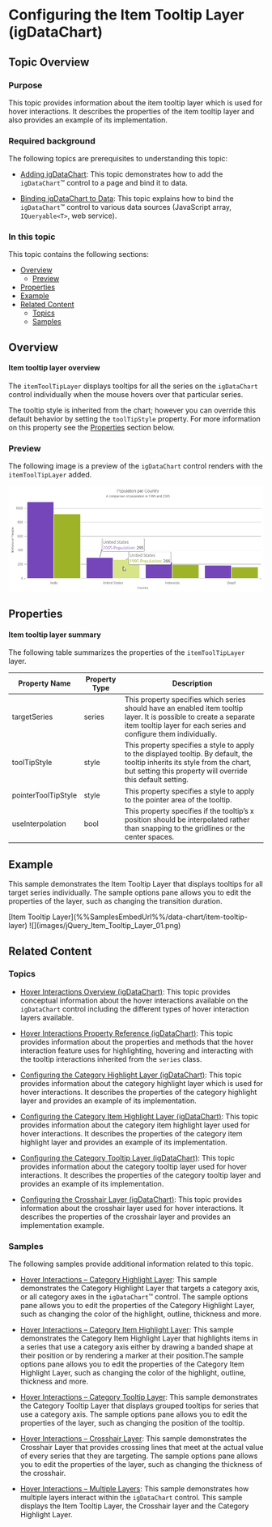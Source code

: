 ﻿<!--
|metadata|
{
    "fileName": "hoverinteractions-item-tooltip-layer",
    "controlName": "",
    "tags": []
}
|metadata|
-->

# Configuring the Item Tooltip Layer (igDataChart)


## Topic Overview

### Purpose


This topic provides information about the item tooltip layer which is used for hover interactions. It describes the properties of the item tooltip layer and also provides an example of its implementation.

### Required background

The following topics are prerequisites to understanding this topic:

- [Adding igDataChart](igDataChart-Adding.html): This topic demonstrates how to add the `igDataChart`™ control to a page and bind it to data.

- [Binding igDataChart to Data](igDataChart-DataBinding.html): This topic explains how to bind the `igDataChart`™ control to various data sources (JavaScript array, `IQueryable<T>`, web service).




### In this topic

This topic contains the following sections:

-   [Overview](#overview)
	-   [Preview](#preview)
-   [Properties](#properties)
-   [Example](#example)
-   [Related Content](#related-content)
    -   [Topics](#topics)
    -   [Samples](#samples)



## <a id="overview"></a> Overview

#### Item tooltip layer overview

The `itemToolTipLayer` displays tooltips for all the series on the `igDataChart` control individually when the mouse hovers over that particular series.

The tooltip style is inherited from the chart; however you can override this default behavior by setting the `toolTipStyle` property. For more information on this property see the [Properties](#properties) section below.

### <a id="preview"></a> Preview

The following image is a preview of the `igDataChart` control renders with the `itemToolTipLayer` added.

![](images/jQuery_Item_Tooltip_Layer_01.png)


## <a id="properties"></a> Properties

#### Item tooltip layer summary

The following table summarizes the properties of the `itemToolTipLayer` layer.

Property Name | Property Type | Description
---|---|---
targetSeries | series | This property specifies which series should have an enabled item tooltip layer. It is possible to create a separate item tooltip layer for each series and configure them individually.
toolTipStyle | style | This property specifies a style to apply to the displayed tooltip. By default, the tooltip inherits its style from the chart, but setting this property will override this default setting.
pointerToolTipStyle | style | This property specifies a style to apply to the pointer area of the tooltip.
useInterpolation | bool | This property specifies if the tooltip’s x position should be interpolated rather than snapping to the gridlines or the center spaces.


## <a id="example"></a> Example

This sample demonstrates the Item Tooltip Layer that displays tooltips for all target series individually.
The sample options pane allows you to edit the properties of the layer, such as changing the transition duration.

<div class="embed-sample">
   [Item Tooltip Layer](%%SamplesEmbedUrl%%/data-chart/item-tooltip-layer)
   ![](images/jQuery_Item_Tooltip_Layer_01.png)
</div>


## <a id="related-content"></a>Related Content

### <a id="topics"></a>Topics

- [Hover Interactions Overview (igDataChart)](HoverInteractions-Hover-Interactions-Overview.html): This topic provides conceptual information about the hover interactions available on the `igDataChart` control including the different types of hover interaction layers available.

- [Hover Interactions Property Reference (igDataChart)](HoverInteractions-Common-Properties.html): This topic provides information about the properties and methods that the hover interaction feature uses for highlighting, hovering and interacting with the tooltip interactions inherited from the `series` class.

- [Configuring the Category Highlight Layer (igDataChart)](HoverInteractions-Category-Highlight-Layer.html): This topic provides information about the category highlight layer which is used for hover interactions. It describes the properties of the category highlight layer and provides an example of its implementation.

- [Configuring the Category Item Highlight Layer (igDataChart)](HoverInteractions-Category-Item-Highlight-Layer.html): This topic provides information about the category item highlight layer used for hover interactions. It describes the properties of the category item highlight layer and provides an example of its implementation.

- [Configuring the Category Tooltip Layer (igDataChart)](HoverInteractions-Category-Tooltip-Layer.html):  This topic provides information about the category tooltip layer used for hover interactions. It describes the properties of the category tooltip layer and provides an example of its implementation.

- [Configuring the Crosshair Layer (igDataChart)](HoverInteractions-Crosshair-Layer.html): This topic provides information about the crosshair layer used for hover interactions. It describes the properties of the crosshair layer and provides an implementation example.



### <a id="samples"></a>Samples

The following samples provide additional information related to this topic.

- [Hover Interactions – Category Highlight Layer](HoverInteractions-Category-Highlight-Layer.html#example): This sample demonstrates the Category Highlight Layer that targets a category axis, or all category axes in the `igDataChart`™ control. The sample options pane allows you to edit the properties of the Category Highlight Layer, such as changing the color of the highlight, outline, thickness and more.

- [Hover Interactions – Category Item Highlight Layer](HoverInteractions-Category-Item-Highlight-Layer.html#example): This sample demonstrates the Category Item Highlight Layer that highlights items in a series that use a category axis either by drawing a banded shape at their position or by rendering a marker at their position.The sample options pane allows you to edit the properties of the Category Item Highlight Layer, such as changing the color of the highlight, outline, thickness and more.

- [Hover Interactions – Category Tooltip Layer](HoverInteractions-Category-Tooltip-Layer.html#example): This sample demonstrates the Category Tooltip Layer that displays grouped tooltips for series that use a category axis. The sample options pane allows you to edit the properties of the layer, such as changing the position of the tooltip.

- [Hover Interactions – Crosshair Layer](HoverInteractions-Crosshair-Layer.html#example): This sample demonstrates the Crosshair Layer that provides crossing lines that meet at the actual value of every series that they are targeting. The sample options pane allows you to edit the properties of the layer, such as changing the thickness of the crosshair.

- [Hover Interactions – Multiple Layers](%%SamplesUrl%%/data-chart/multiple-layers): This sample demonstrates how multiple layers interact within the `igDataChart` control. This sample displays the Item Tooltip Layer, the Crosshair layer and the Category Highlight Layer.